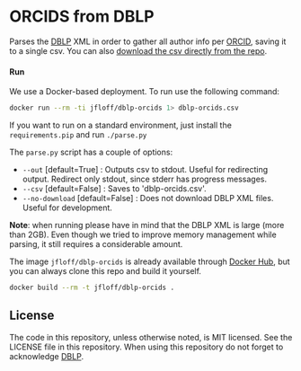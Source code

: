 # ORCIDS from DBLP

Parses the [DBLP](dblp.uni-trier.de) XML in order to gather all author info per [ORCID](https://orcid.org/), saving it to a single csv. You can also [download the csv directly from the repo](dblp-orcids.csv).


#### Run
We use a Docker-based deployment. To run use the following command:
```sh
docker run --rm -ti jfloff/dblp-orcids 1> dblp-orcids.csv
```
If you want to run on a standard environment, just install the `requirements.pip` and run `./parse.py`

The `parse.py` script has a couple of options:
- `--out` [default=True] : Outputs csv to stdout. Useful for redirecting output. Redirect only stdout, since stderr has progress messages.
- `--csv` [default=False] : Saves to 'dblp-orcids.csv'.
- `--no-download` [default=False] : Does not download DBLP XML files. Useful for development.

**Note**: when running please have in mind that the DBLP XML is large (more than 2GB). Even though we tried to improve memory management while parsing, it still requires a considerable amount.

The image `jfloff/dblp-orcids` is already available through [Docker Hub](https://hub.docker.com/r/jfloff/dblp-orcids/), but you can always clone this repo and build it yourself.
```sh
docker build --rm -t jfloff/dblp-orcids .
```

## License
The code in this repository, unless otherwise noted, is MIT licensed. See the LICENSE file in this repository. When using this repository do not forget to acknowledge [DBLP](dblp.uni-trier.de).